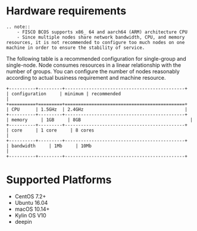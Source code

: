 # Hardware requirements

```eval_rst
.. note::
    - FISCO BCOS supports x86_ 64 and aarch64 (ARM) architecture CPU
    - Since multiple nodes share network bandwidth, CPU, and memory resources, it is not recommended to configure too much nodes on one machine in order to ensure the stability of service.

```

The following table is a recommended configuration for single-group and single-node. Node consumes resources in a linear relationship with the number of groups. You can configure the number of nodes reasonably according to actual business requirement and machine resource.

```eval_rst
+----------+---------+---------------------------------------------+
| configuration     | minimum | recommended                                    |
+==========+=========+=============================================+
| CPU      | 1.5GHz  | 2.4GHz                                      |
+----------+---------+---------------------------------------------+
| memory     | 1GB     | 8GB                                         |
+----------+---------+---------------------------------------------+
| core     | 1 core     | 8 cores                                         |
+----------+---------+---------------------------------------------+
| bandwidth     | 1Mb     | 10Mb                                        |
+----------+---------+---------------------------------------------+
```

# Supported Platforms

- CentOS 7.2+
- Ubuntu 16.04
- macOS 10.14+
- Kylin OS V10
- deepin